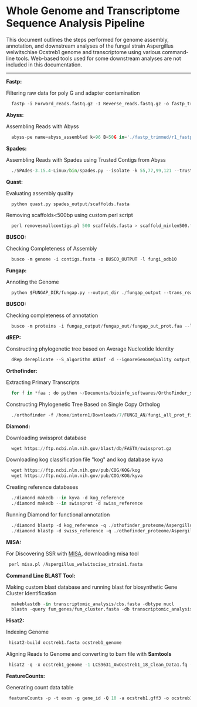 # Whole Genome and Transcriptome Sequence Analysis Pipeline

This document outlines the steps performed for genome assembly, annotation, and downstream analyses of the fungal strain Aspergillus welwitschiae Ocstreb1 genome and transcriptome using various command-line tools. Web-based tools used for some downstream analyses are not included in this documentation.

---

**Fastp:** 

Filtering raw data for poly G and adapter contamination

````python
  fastp -i Forward_reads.fastq.gz -I Reverse_reads.fastq.gz -o fastp_trimmed/r1_fastp_trimmed -O fastp_trimmed/r2_fastp_trimmed --detect_adapter_for_pe --trim_poly_g
  ````
**Abyss:** 

Assembling Reads with Abyss

````python
  abyss-pe name=abyss_assembled k=96 B=50G in='./fastp_trimmed/r1_fastp_trimmed.fq ./fastp_trimmed/r2_fastp_trimmed.fq'
  ````
**Spades:** 

Assembling Reads with Spades using Trusted Contigs from Abyss

````python
  ./SPAdes-3.15.4-Linux/bin/spades.py --isolate -k 55,77,99,121 --trusted-contigs ./abyss_assembled-contigs.fa -1 ./fastp_trimmed/r1_fastp_trimmed.fq -2 ./fastp_trimmed/r2_fastp_trimmed.fq -o ./spades_output
  ````
**Quast:** 

Evaluating assembly quality

````python
  python quast.py spades_output/scaffolds.fasta
  ````
Removing scaffolds<500bp using custom perl script

````python
  perl removesmallcontigs.pl 500 scaffolds.fasta > scaffold_minlen500.fasta
  ````

**BUSCO:** 

Checking Completeness of Assembly 

````python
  busco -m genome -i contigs.fasta -o BUSCO_OUTPUT -l fungi_odb10
  ````

**Fungap:** 

Annoting the Genome

````python
  python $FUNGAP_DIR/fungap.py --output_dir ./fungap_output --trans_read_1 fungi_rnaseq_1.fq.gz --trans_read_2 fungi_rnaseq_2.fq.gz --genome_assembly ./fungap_on_scaffolds_min500/scaffolds_minlen500.fasta --augustus_species aspergillus_fumigatus --busco_dataset ascomycota_odb10 --sister_proteome ./fungap_on_scaffolds_min500/prot_db.faa --num_cores 30
  ````
**BUSCO:** 

Checking completeness of annotation

````python
  busco -m proteins -i fungap_output/fungap_out/fungap_out_prot.faa --lineage_dataset ascomycota_odb10 --out busco_on_fungap_result
  ````
**dREP:** 

Constructing phylogenetic tree based on Average Nucleotide Identity

````python
  dRep dereplicate --S_algorithm ANImf -d --ignoreGenomeQuality output_folder_name -g *
  ````
**Orthofinder:** 

Extracting Primary Transcripts

````python
  for f in *faa ; do python ~/Documents/bioinfo_softwares/OrthoFinder_source/tools/primary_transcript.py $f ; done
  ````
Constructing Phylogenetic Tree Based on Single Copy Ortholog

````python
  ./orthofinder -f /home/intern1/Downloads/7/FUNGI_AN/fungi_all_prot_file_aspergillus_niger_related_strains/drep_result/data/prodigal/primary_transcripts/
  ````
**Diamond:** 

Downloading swissprot database 

````python
  wget https://ftp.ncbi.nlm.nih.gov/blast/db/FASTA/swissprot.gz 
  ````
Downloading kog classification file "kog" and kog database kyva 

````python
  wget https://ftp.ncbi.nlm.nih.gov/pub/COG/KOG/kog 
  wget https://ftp.ncbi.nlm.nih.gov/pub/COG/KOG/kyva
````
Creating reference databases

````python
  ./diamond makedb --in kyva -d kog_reference
  ./diamond makedb --in swissprot -d swiss_reference
````
Running Diamond for functional annotation

````python
  ./diamond blastp -d kog_reference -q ./othofinder_proteome/Aspergillus_welwitschiae_ocstreb1.faa --outfmt 6 qseqid sseqid --max-target-seqs 1 --very-sensitive | sort -u > kyva_best_hit.txt
  ./diamond blastp -d swiss_reference -q ./othofinder_proteome/Aspergillus_welwitschiae_ocstreb1.faa --outfmt 6 qseqid sseqid --max-target-seqs 1 --very-sensitive | sort -u > swissprot_best_hit.txt
````
**MISA:** 

For Discovering SSR with [MISA](https://webblast.ipk-gatersleben.de/misa/misa_sourcecode_25082020.zip), downloading misa tool

````python
 perl misa.pl /Aspergillus_welwitsciae_strain1.fasta
````
**Command Line BLAST Tool:**

Making custom blast database and running blast for biosynthetic Gene Cluster Identification 

````python
  makeblastdb -in transcriptomic_analysis/cbs.fasta -dbtype nucl
  blastn -query fum_genes/fum_cluster.fasta -db transcriptomic_analysis/ocstreb1.fasta -out fum_cluster_ocstreb1
````
**Hisat2:**

Indexing Genome

````python
 hisat2-build ocstreb1.fasta ocstreb1_genome
````
Aligning Reads to Genome and converting to bam file with **Samtools**

````python
 hisat2 -q -x ocstreb1_genome -1 LCS9631_AwOcstreb1_18_Clean_Data1.fq -2 LCS9631_AwOcstreb1_18_Clean_Data2.fq | samtools sort -o ocstreb1.bam
````
**FeatureCounts:**

Generating count data table 

````python
 featureCounts -p -t exon -g gene_id -Q 10 -a ocstreb1.gff3 -o ocstreb1.fcount.txt ocstreb1.bam
````
